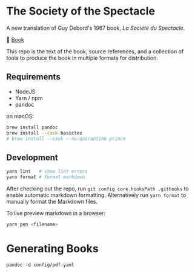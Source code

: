 # The Society of the Spectacle

A new translation of Guy Debord's 1967 book, _La Société du Spectacle_.

📕 [Book](chapters/index.md)

This repo is the text of the book, source references, and a collection of tools
to produce the book in multiple formats for distribution.

## Requirements

- NodeJS
- Yarn / npm
- pandoc

on macOS:

```bash
brew install pandoc
brew install --cask basictex
# brew install --cask --no-quarantine prince
```

## Development

```bash
yarn lint   # show lint errors
yarn format # format markdown
```

After checking out the repo, run `git config core.hooksPath .githooks` to enable
automatic markdown formatting. Alternatively run `yarn format` to manually
format the Markdown files.

To live preview markdown in a browser:

```bash
yarn pen <filename>
```

# Generating Books

```
pandoc -d config/pdf.yaml
```
